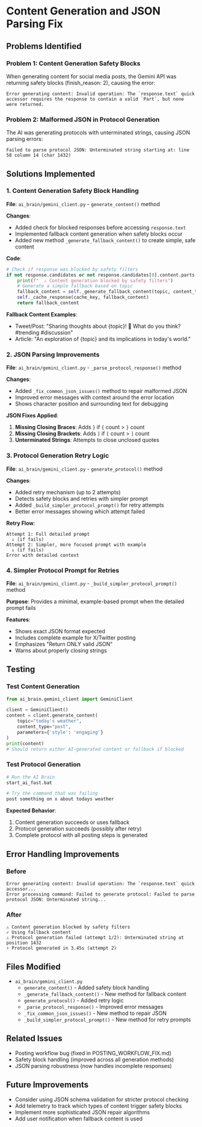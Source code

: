 # Content Generation and JSON Parsing Fix

## Problems Identified

### Problem 1: Content Generation Safety Blocks
When generating content for social media posts, the Gemini API was returning safety blocks (finish_reason: 2), causing the error:
```
Error generating content: Invalid operation: The `response.text` quick accessor requires the response to contain a valid `Part`, but none were returned.
```

### Problem 2: Malformed JSON in Protocol Generation
The AI was generating protocols with unterminated strings, causing JSON parsing errors:
```
Failed to parse protocol JSON: Unterminated string starting at: line 58 column 14 (char 1432)
```

## Solutions Implemented

### 1. Content Generation Safety Block Handling

**File**: `ai_brain/gemini_client.py` - `generate_content()` method

**Changes**:
- Added check for blocked responses before accessing `response.text`
- Implemented fallback content generation when safety blocks occur
- Added new method `_generate_fallback_content()` to create simple, safe content

**Code**:
```python
# Check if response was blocked by safety filters
if not response.candidates or not response.candidates[0].content.parts:
    print(f"  ⚠ Content generation blocked by safety filters")
    # Generate a simple fallback based on topic
    fallback_content = self._generate_fallback_content(topic, content_type)
    self._cache_response(cache_key, fallback_content)
    return fallback_content
```

**Fallback Content Examples**:
- Tweet/Post: "Sharing thoughts about {topic}! 🌟 What do you think? #trending #discussion"
- Article: "An exploration of {topic} and its implications in today's world."

### 2. JSON Parsing Improvements

**File**: `ai_brain/gemini_client.py` - `_parse_protocol_response()` method

**Changes**:
- Added `_fix_common_json_issues()` method to repair malformed JSON
- Improved error messages with context around the error location
- Shows character position and surrounding text for debugging

**JSON Fixes Applied**:
1. **Missing Closing Braces**: Adds `}` if `{` count > `}` count
2. **Missing Closing Brackets**: Adds `]` if `[` count > `]` count  
3. **Unterminated Strings**: Attempts to close unclosed quotes

### 3. Protocol Generation Retry Logic

**File**: `ai_brain/gemini_client.py` - `generate_protocol()` method

**Changes**:
- Added retry mechanism (up to 2 attempts)
- Detects safety blocks and retries with simpler prompt
- Added `_build_simpler_protocol_prompt()` for retry attempts
- Better error messages showing which attempt failed

**Retry Flow**:
```
Attempt 1: Full detailed prompt
  ↓ (if fails)
Attempt 2: Simpler, more focused prompt with example
  ↓ (if fails)
Error with detailed context
```

### 4. Simpler Protocol Prompt for Retries

**File**: `ai_brain/gemini_client.py` - `_build_simpler_protocol_prompt()` method

**Purpose**: Provides a minimal, example-based prompt when the detailed prompt fails

**Features**:
- Shows exact JSON format expected
- Includes complete example for X/Twitter posting
- Emphasizes "Return ONLY valid JSON"
- Warns about properly closing strings

## Testing

### Test Content Generation
```python
from ai_brain.gemini_client import GeminiClient

client = GeminiClient()
content = client.generate_content(
    topic="today's weather",
    content_type="post",
    parameters={'style': 'engaging'}
)
print(content)
# Should return either AI-generated content or fallback if blocked
```

### Test Protocol Generation
```bash
# Run the AI Brain
start_ai_fast.bat

# Try the command that was failing
post something on x about todays weather
```

**Expected Behavior**:
1. Content generation succeeds or uses fallback
2. Protocol generation succeeds (possibly after retry)
3. Complete protocol with all posting steps is generated

## Error Handling Improvements

### Before
```
Error generating content: Invalid operation: The `response.text` quick accessor...
Error processing command: Failed to generate protocol: Failed to parse protocol JSON: Unterminated string...
```

### After
```
⚠ Content generation blocked by safety filters
✓ Using fallback content
⚠ Protocol generation failed (attempt 1/2): Unterminated string at position 1432
⚡ Protocol generated in 3.45s (attempt 2)
```

## Files Modified
- `ai_brain/gemini_client.py`
  - `generate_content()` - Added safety block handling
  - `_generate_fallback_content()` - New method for fallback content
  - `generate_protocol()` - Added retry logic
  - `_parse_protocol_response()` - Improved error messages
  - `_fix_common_json_issues()` - New method to repair JSON
  - `_build_simpler_protocol_prompt()` - New method for retry prompts

## Related Issues
- Posting workflow bug (fixed in POSTING_WORKFLOW_FIX.md)
- Safety block handling (improved across all generation methods)
- JSON parsing robustness (now handles incomplete responses)

## Future Improvements
- Consider using JSON schema validation for stricter protocol checking
- Add telemetry to track which types of content trigger safety blocks
- Implement more sophisticated JSON repair algorithms
- Add user notification when fallback content is used
